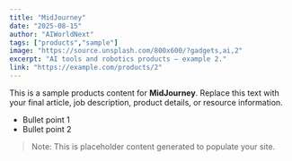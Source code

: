 ```yaml
---
title: "MidJourney"
date: "2025-08-15"
author: "AIWorldNext"
tags: ["products","sample"]
image: "https://source.unsplash.com/800x600/?gadgets,ai,2"
excerpt: "AI tools and robotics products — example 2."
link: "https://example.com/products/2"
---
```


This is a sample products content for **MidJourney**. Replace this text with your final article, job description, product details, or resource information.

- Bullet point 1
- Bullet point 2

> Note: This is placeholder content generated to populate your site.
